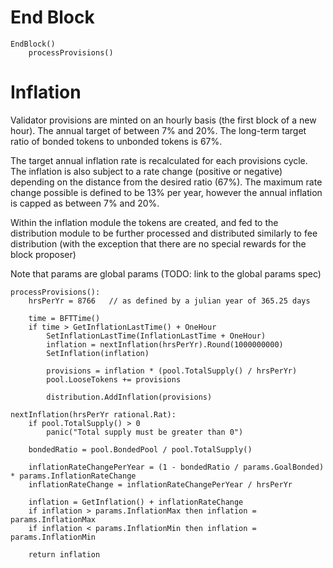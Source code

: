 # End Block

```
EndBlock() 
    processProvisions()
```

# Inflation

Validator provisions are minted on an hourly basis (the first block of a new
hour). The annual target of between 7% and 20%. The long-term target ratio of
bonded tokens to unbonded tokens is 67%.

The target annual inflation rate is recalculated for each provisions cycle. The
inflation is also subject to a rate change (positive or negative) depending on
the distance from the desired ratio (67%). The maximum rate change possible is
defined to be 13% per year, however the annual inflation is capped as between
7% and 20%.

Within the inflation module the tokens are created, and fed to the distribution 
module to be further processed and distributed similarly to fee distribution (with 
the exception that there are no special rewards for the block proposer)

Note that params are global params (TODO: link to the global params spec)

```
processProvisions():
    hrsPerYr = 8766   // as defined by a julian year of 365.25 days
    
    time = BFTTime()
    if time > GetInflationLastTime() + OneHour
        SetInflationLastTime(InflationLastTime + OneHour)
        inflation = nextInflation(hrsPerYr).Round(1000000000)
        SetInflation(inflation)
        
        provisions = inflation * (pool.TotalSupply() / hrsPerYr)
        pool.LooseTokens += provisions
        
        distribution.AddInflation(provisions)

nextInflation(hrsPerYr rational.Rat):
    if pool.TotalSupply() > 0 
        panic("Total supply must be greater than 0")

    bondedRatio = pool.BondedPool / pool.TotalSupply()

    inflationRateChangePerYear = (1 - bondedRatio / params.GoalBonded) * params.InflationRateChange
    inflationRateChange = inflationRateChangePerYear / hrsPerYr

    inflation = GetInflation() + inflationRateChange
    if inflation > params.InflationMax then inflation = params.InflationMax
    if inflation < params.InflationMin then inflation = params.InflationMin
	
    return inflation 
```
